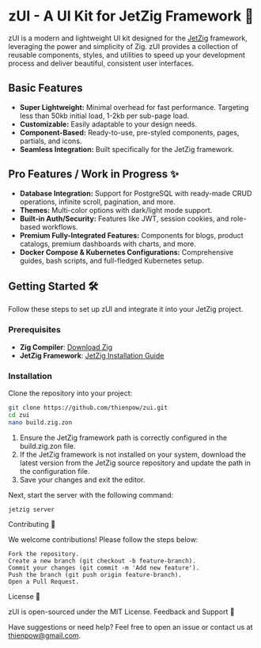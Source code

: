 # zUI - A UI Kit for JetZig Framework 🚀

zUI is a modern and lightweight UI kit designed for the [JetZig](https://github.com/JetZig/jetzig) framework, leveraging the power and simplicity of Zig. zUI provides a collection of reusable components, styles, and utilities to speed up your development process and deliver beautiful, consistent user interfaces.

## Basic Features

- **Super Lightweight:** Minimal overhead for fast performance. Targeting less than 50kb initial load, 1-2kb per sub-page load.
- **Customizable:** Easily adaptable to your design needs.
- **Component-Based:** Ready-to-use, pre-styled components, pages, partials, and icons.
- **Seamless Integration:** Built specifically for the JetZig framework.

## Pro Features / Work in Progress ✨

- **Database Integration:** Support for PostgreSQL with ready-made CRUD operations, infinite scroll, pagination, and more.
- **Themes:** Multi-color options with dark/light mode support.
- **Built-in Auth/Security:** Features like JWT, session cookies, and role-based workflows.
- **Premium Fully-Integrated Features:** Components for blogs, product catalogs, premium dashboards with charts, and more.
- **Docker Compose & Kubernetes Configurations:** Comprehensive guides, bash scripts, and full-fledged Kubernetes setup.

## Getting Started 🛠️

Follow these steps to set up zUI and integrate it into your JetZig project.

### Prerequisites

- **Zig Compiler**: [Download Zig](https://ziglang.org/download/)
- **JetZig Framework**: [JetZig Installation Guide](https://www.jetzig.dev/downloads.html)

### Installation

Clone the repository into your project:

```bash
git clone https://github.com/thienpow/zui.git
cd zui
nano build.zig.zon
```

1. Ensure the JetZig framework path is correctly configured in the build.zig.zon file.
2. If the JetZig framework is not installed on your system, download the latest version from the JetZig source repository and update the path in the configuration file.
3. Save your changes and exit the editor.

Next, start the server with the following command:
```bash
jetzig server
```

Contributing 🤝

We welcome contributions! Please follow the steps below:

    Fork the repository.
    Create a new branch (git checkout -b feature-branch).
    Commit your changes (git commit -m 'Add new feature').
    Push the branch (git push origin feature-branch).
    Open a Pull Request.

License 📄

zUI is open-sourced under the MIT License.
Feedback and Support 🙌

Have suggestions or need help? Feel free to open an issue or contact us at thienpow@gmail.com.
